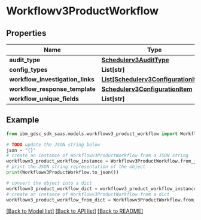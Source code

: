 # Workflowv3ProductWorkflow


## Properties

Name | Type | Description | Notes
------------ | ------------- | ------------- | -------------
**audit_type** | [**Schedulerv3AuditType**](Schedulerv3AuditType.md) |  | [optional] 
**config_types** | **List[str]** |  | [optional] 
**workflow_investigation_links** | [**List[Schedulerv3ConfigurationItem]**](Schedulerv3ConfigurationItem.md) |  | [optional] 
**workflow_response_template** | [**Schedulerv3ConfigurationItem**](Schedulerv3ConfigurationItem.md) |  | [optional] 
**workflow_unique_fields** | **List[str]** |  | [optional] 

## Example

```python
from ibm_gdsc_sdk_saas.models.workflowv3_product_workflow import Workflowv3ProductWorkflow

# TODO update the JSON string below
json = "{}"
# create an instance of Workflowv3ProductWorkflow from a JSON string
workflowv3_product_workflow_instance = Workflowv3ProductWorkflow.from_json(json)
# print the JSON string representation of the object
print(Workflowv3ProductWorkflow.to_json())

# convert the object into a dict
workflowv3_product_workflow_dict = workflowv3_product_workflow_instance.to_dict()
# create an instance of Workflowv3ProductWorkflow from a dict
workflowv3_product_workflow_from_dict = Workflowv3ProductWorkflow.from_dict(workflowv3_product_workflow_dict)
```
[[Back to Model list]](../README.md#documentation-for-models) [[Back to API list]](../README.md#documentation-for-api-endpoints) [[Back to README]](../README.md)


